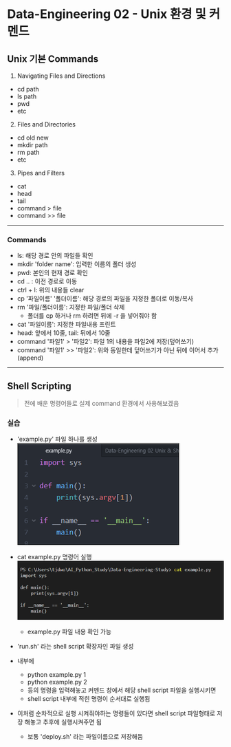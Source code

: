 # Data-Engineering 02 - Unix 환경 및 커멘드

## Unix 기본 Commands
1. Navigating Files and Directions
  - cd path
  - ls path
  - pwd
  - etc
2. Files and Directories
  - cd old new
  - mkdir path
  - rm path
  - etc
3. Pipes and Filters
  - cat
  - head
  - tail
  - command > file
  - command >> file


---
### Commands
- ls: 해당 경로 안의 파일들 확인
- mkdir 'folder name': 입력한 이름의 폴더 생성
- pwd: 본인의 현재 경로 확인
- cd .. : 이전 경로로 이동
- ctrl + l: 위의 내용들 clear
- cp '파일이름' '폴더이름': 해당 경로의 파일을 지정한 폴더로 이동/복사
- rm '파일/폴더이름': 지정한 파일/폴더 삭제
  - 폴더를 cp 하거나 rm 하려면 뒤에 -r 을 넣어줘야 함
- cat '파일이름': 지정한 파일내용 프린트
- head: 앞에서 10줄, tail: 뒤에서 10줄
- command '파일1' > '파일2': 파일 1의 내용을 파일2에 저장(덮어쓰기)
- command '파일1' >> '파일2': 위와 동일한데 덮어쓰기가 아닌 뒤에 이어서 추가 (append)

---

## Shell Scripting
> 전에 배운 명령어들로 실제 command 환경에서 사용해보겠음

### 실습
- 'example.py' 파일 하나를 생성
![ss](./DE_img/screenshot33.png)

- cat example.py 명령어 실행
![ss](./DE_img/screenshot34.png)
  - example.py 파일 내용 확인 가능

- 'run.sh' 라는 shell script 확장자인 파일 생성

- 내부에 
  - python example.py 1
  - python example.py 2
  - 등의 명령을 입력해놓고 커멘드 창에서 해당 shell script 파일을 실행시키면 
  - shell script 내부에 적힌 명령이 순서대로 실행됨

- 이처럼 순차적으로 실행 시켜줘야하는 명령들이 있다면 shell script 파일형태로 저장 해놓고 추후에 실행시켜주면 됨
  - 보통 'deploy.sh' 라는 파일이름으로 저장해둠
